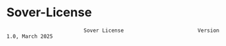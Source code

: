 # Sover-License
                             Sover License                        Version 1.0, March 2025
